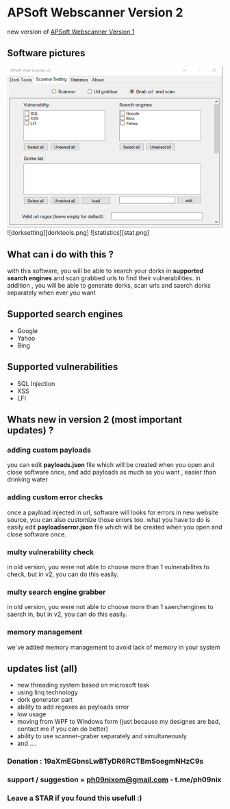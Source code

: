 # APSoft Webscanner Version 2
new version of [APSoft Webscanner Version 1](https://github.com/APTeamOfficial/APSoft-WebScanner)


## Software pictures 
![setting](setting.png)
![dorksetting][dorktools.png]
![statistics][stat.png]
## What can i do with this ?
with this software, you will be able to search your dorks in **supported search engines** and scan grabbed urls to find their vulnerabilities.
in addition , you will be able to generate dorks, scan urls and saerch dorks separately when ever you want 

## Supported search engines
- Google
- Yahoo
- Bing

## Supported vulnerabilities
- SQL Injection
- XSS
- LFI

## Whats new in version 2 (most important updates) ?

### adding custom payloads
you can edit **payloads.json** file which will be created when you open and close software once, and add payloads as much as you want , easier than drinking water

### adding custom error checks
once a payload injected in url, software will looks for errors in new website source, you can also customize those errors too.
what you have to do is easily edit **payloadserror.json** file which will be created when you open and close software once.

### multy vulnerability check
in old version, you were not able to choose more than 1 vulnerabilites to check, but in v2, you can do this easily.

### multy search engine grabber
in old version, you were not able to choose more than 1 saerchengines to saerch in, but in v2, you can do this easily.

### memory management
we`ve added memory management to avoid lack of memory in your system

## updates list (all)
- new threading system based on microsoft task
- using linq technology
- dork generator part
- ability to add regexes as payloads error
- low usage
- moving from WPF to Windows form (just because my designes are bad, contact me if you can do better)
- ability to use scanner-graber separately and simultaneously
- and ....

### Donation : 19aXmEGbnsLwBTyDR6RCTBmSoegmNHzC9s
### support / suggestion = ph09nixom@gmail.com - t.me/ph09nix
### Leave a STAR if you found this usefull :)